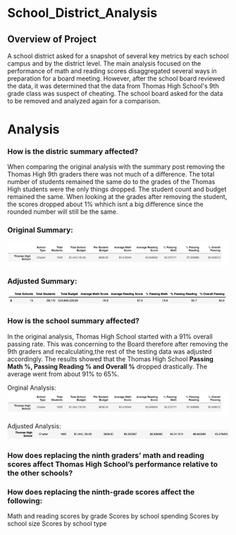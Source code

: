 # School_District_Analysis

## Overview of Project
A school district asked for a snapshot of several key metrics by each school campus and by the district level. The main analysis focused on the performance of math and reading scores disaggregated several ways in preparation for a board meeting. However, after the school board reviewed the data, it was determined that the data from Thomas High School's 9th grade class was suspect of cheating. The school board asked for the data to be removed and analyzed again for a comparison.

# Analysis

### How is the distric summary affected?
When comparing the original analysis with the summary post removing the Thomas High 9th graders there was not much of a difference. The total number of students remained the same do to the grades of the Thomas High students were the only things dropped. The student count and budget remained the same. When looking at the grades after removing the student, the scores dropped about 1% whhich isnt a big difference since the rounded number will still be the same.

### Original Summary:

<img src= "Resources/Original_School_Summary.png"/>

### Adjusted Summary:
<img src= "Resources/Adjusted_District_Summary.png"/>

### How is the school summary affected?

In the original analysis, Thomas High School started with a 91% overall passing rate. This was concerning to the Board therefore after removing the 9th graders and recalculating,the rest of the testing data was adjusted accordingly. The results showed that the Thomas High School **Passing Math %, Passing Reading % and Overall %** dropped drastically. The average went from about 91% to 65%.

Orginal Analysis:
<img src = "Resources/Original_School_Summary.png"/>

Adjusted Analysis:
<img src = "Resources/Adjusted_Thomas_School_Summary.png"/>


### How does replacing the ninth graders’ math and reading scores affect Thomas High School’s performance relative to the other schools?

### How does replacing the ninth-grade scores affect the following:
Math and reading scores by grade
Scores by school spending
Scores by school size
Scores by school type
